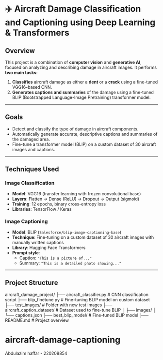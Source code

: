 # ✈️ Aircraft Damage Classification and Captioning using Deep Learning & Transformers

##  Overview

This project is a combination of **computer vision** and **generative AI**, focused on analyzing and describing damage in aircraft images. It performs **two main tasks**:

1. **Classifies** aircraft damage as either a **dent** or a **crack** using a fine-tuned VGG16-based CNN.
2. **Generates captions and summaries** of the damage using a fine-tuned BLIP (Bootstrapped Language-Image Pretraining) transformer model.

---

##  Goals

- Detect and classify the type of damage in aircraft components.
- Automatically generate accurate, descriptive captions and summaries of the damaged area.
- Fine-tune a transformer model (BLIP) on a custom dataset of 30 aircraft images and captions.

---

## Techniques Used

###  Image Classification
- **Model**: VGG16 (transfer learning with frozen convolutional base)
- **Layers**: Flatten → Dense (ReLU) → Dropout → Output (sigmoid)
- **Training**: 12 epochs, binary cross-entropy loss
- **Libraries**: TensorFlow / Keras

###  Image Captioning
- **Model**: BLIP (`Salesforce/blip-image-captioning-base`)
- **Technique**: Fine-tuning on a custom dataset of 30 aircraft images with manually written captions
- **Library**: Hugging Face Transformers
- **Prompt style**:
  - Caption: `"This is a picture of..."`
  - Summary: `"This is a detailed photo showing..."`

---

##  Project Structure
aircraft_damage_project/
├── aircraft_classifier.py # CNN classification script
├── blip_finetune.py # Fine-tuning BLIP model on custom dataset
├── test_images/ # Folder with new test images
├── aircraft_caption_dataset/ # Dataset used to fine-tune BLIP
│ ├── images/
│ └── captions.json
├── best_blip_model/ # Fine-tuned BLIP model
├── README.md # Project overview

# aircraft-damage-captioning
Abdulazim haffar - 220208854
